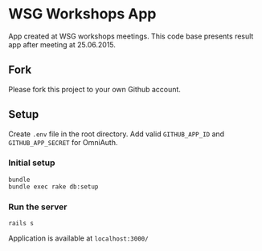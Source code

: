 # WSG Workshops App

App created at WSG workshops meetings. This code base presents result app after meeting at 25.06.2015.

## Fork

Please fork this project to your own Github account.

## Setup

Create `.env` file in the root directory. Add valid `GITHUB_APP_ID` and `GITHUB_APP_SECRET` for OmniAuth. 

### Initial setup
```
bundle
bundle exec rake db:setup
```

### Run the server
```
rails s
```
Application is available at `localhost:3000/`
